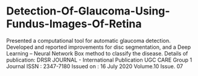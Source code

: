 # Detection-Of-Glaucoma-Using-Fundus-Images-Of-Retina
Presented a computational tool for automatic glaucoma detection. Developed and reported improvements for disc segmentation, and a Deep Learning – Neural Network Box method to classify the disease. Details of publication: DRSR JOURNAL - International Publication UGC CARE Group 1 Journal ISSN : 2347-7180 Issued on : 16 July 2020 Volume.10 Issue. 07
